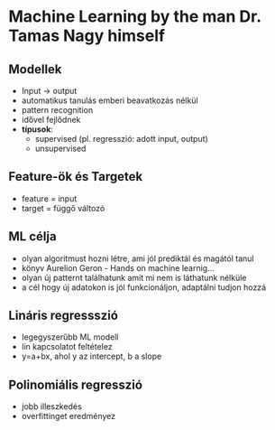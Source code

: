 # Machine Learning by the man Dr. Tamas Nagy himself

## Modellek

- Input -> output
- automatikus tanulás emberi beavatkozás nélkül
- pattern recognition
- idővel fejlődnek
- **típusok**:
  - supervised (pl. regresszió: adott input, output)
  - unsupervised

## Feature-ök és Targetek

- feature = input
- target = függő változó

## ML célja

- olyan algoritmust hozni létre, ami jól prediktál és magától tanul
- könyv Aurelion Geron - Hands on machine learnig...
- olyan új patternt találhatunk amit mi nem is láthatunk nélküle
- a cél hogy új adatokon is jól funkcionáljon, adaptálni tudjon hozzá

## Lináris regressszió
- legegyszerűbb ML modell
- lin kapcsolatot feltételez
- y=a+bx, ahol y az intercept, b a slope

## Polinomiális regresszió
- jobb illeszkedés
- overfittinget eredményez